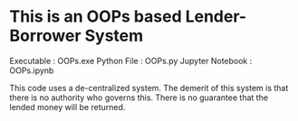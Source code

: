 # This is an OOPs based Lender-Borrower System
Executable : OOPs.exe
Python File : OOPs.py
Jupyter Notebook : OOPs.ipynb

This code uses a de-centralized system. The demerit of this system is that there is no authority who governs this. There is no guarantee that the lended money will be returned.
